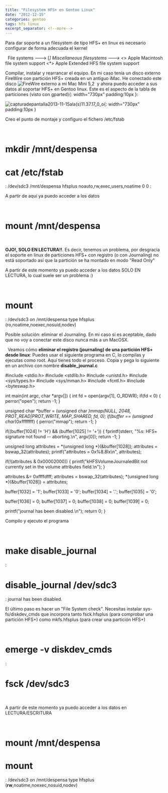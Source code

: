 ```yaml
---
title: "Filesystem HFS+ en Gentoo Linux"
date: "2012-12-15"
categories: gentoo
tags: hfs linux
excerpt_separator: <!--more-->
---
```


Para dar soporte a un filesystem de tipo HFS+ en linux es necesario configurar de forma adecuada el kernel

 
  File systems ---> 
   [*] Miscellaneous filesystems --->
      <*> Apple Macintosh file system support
      <*> Apple Extended HFS file system support
 

Compilar, instalar y rearrancar el equipo. En mi caso tenía un disco externo FireWire con partición HFS+ creada en un antiguo iMac. He conectado este disco ![FireWire externo a mi Mac Mini 5,2](/assets/img/original/?p=484)  y ahora puedo acceder a sus datos al soportar HFS+ en Gentoo linux. Este es el aspecto de la tabla de particiones (visto con gparted){: width="730px" padding:10px }:

![capturadepantalla2013-11-15ala(s)11.37.17_0_o](/assets/img/original/capturadepantalla2013-11-15alas11.37.17_0_o.png){: width="730px" padding:10px }

Creo el punto de montaje y configuro el fichero /etc/fstab

 
# mkdir /mnt/despensa
# cat /etc/fstab
:
/dev/sdc3 /mnt/despensa hfsplus noauto,rw,exec,users,noatime 0 0
:
 

A partir de aquí ya puedo acceder a los datos

 
# mount /mnt/despensa
 

**OJO!, SOLO EN LECTURA!!**. Es decir, tenemos un problema, por desgracia el soporte en linux de particiones HFS+ con registro (o con Journaling) no está soportado así que la partición se ha montado en modo "Read Only"

A partir de este momento ya puedo acceder a los datos SOLO EN LECTURA, lo cual suele ser un problema :)

 
# mount
:
/dev/sdc3 on /mnt/despensa type hfsplus (ro,noatime,noexec,nosuid,nodev)
 

Posible solución: eliminar el Journaling. En mi caso sí es aceptable, dado que no voy a conectar este disco nunca más a un MacOSX.

  Veamos cómo **eliminar el registro (journaling) de una partición HFS+ desde linux**: Puedes usar el siguiente programa en C, lo compilas y ejecutas como root. Aquí tienes todo el proceso. Copia y pega lo siguiente en un archivo con nombre **disable_journal.c**

#include <stdio.h>
#include <stdlib.h>
#include <unistd.h>
#include <sys/types.h>
#include <sys/mman.h>
#include <fcntl.h>
#include <byteswap.h>

int main(int argc, char *argv[])
{
 int fd = open(argv[1], O_RDWR);
 if(fd < 0) {
   perror("open");
   return -1;
 }
 
 unsigned char *buffer = (unsigned char *)mmap(NULL, 2048, PROT_READ|PROT_WRITE, MAP_SHARED, fd, 0);
 if(buffer == (unsigned char*)0xffffffff) {
    perror("mmap");
    return -1;
 }
 
 if((buffer[1024] != 'H') && (buffer[1025] != '+')) {
  fprintf(stderr, "%s: HFS+ signature not found -- aborting.\n", argv[0]);
  return -1;
 }
 
 unsigned long attributes = *(unsigned long *)(&buffer[1028]);
 attributes = bswap_32(attributes);
 printf("attributes = 0x%8.8lx\n", attributes);
 
 if(!(attributes & 0x00002000)) {
  printf("kHFSVolumeJournaledBit not currently set in the volume attributes field.\n");
 }
 
 attributes &= 0xffffdfff;
 attributes = bswap_32(attributes);
 *(unsigned long *)(&buffer[1028]) = attributes;
 
 buffer[1032] = '1';
 buffer[1033] = '0';
 buffer[1034] = '.';
 buffer[1035] = '0';
 
 buffer[1036] = 0;
 buffer[1037] = 0;
 buffer[1038] = 0;
 buffer[1039] = 0;
 
 printf("journal has been disabled.\n");
 return 0;
}

Compilo y ejecuto el programa

 
# make disable_journal
:
# disable_journal /dev/sdc3
:
journal has been disabled.
 

El último paso es hacer un "File System check". Necesitas instalar sys-fs/diskdev_cmds que incorpora tanto fsck.hfsplus (para comprobar una partición HFS+) como mkfs.hfsplus (para crear una partición HFS+)

 
# emerge -v diskdev_cmds
:
# fsck /dev/sdc3
 

A partir de este momento ya puedo acceder a los datos en LECTURA/ESCRITURA

 
# mount /mnt/despensa
# mount
:
/dev/sdc3 on /mnt/despensa type hfsplus (**rw**,noatime,noexec,nosuid,nodev)
